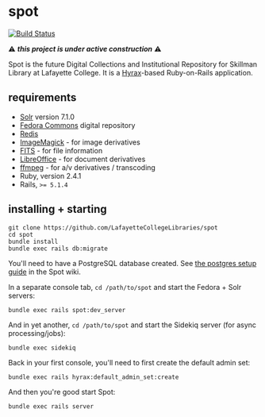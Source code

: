 spot
====

[![Build Status](https://travis-ci.org/LafayetteCollegeLibraries/spot.svg?branch=master)](https://travis-ci.org/LafayetteCollegeLibraries/spot)

:warning: _**this project is under active construction**_ :warning:

Spot is the future Digital Collections and Institutional Repository
for Skillman Library at Lafayette College. It is a [Hyrax]-based
Ruby-on-Rails application.

requirements
------------

- [Solr] version 7.1.0
- [Fedora Commons] digital repository
- [Redis]
- [ImageMagick] - for image derivatives
- [FITS] - for file information
- [LibreOffice] - for document derivatives
- [ffmpeg] - for a/v derivatives / transcoding
- Ruby, version 2.4.1
- Rails, `>= 5.1.4`

installing + starting
---------------------

```
git clone https://github.com/LafayetteCollegeLibraries/spot
cd spot
bundle install
bundle exec rails db:migrate
```

You'll need to have a PostgreSQL database created. See
[the postgres setup guide] in the Spot wiki.

In a separate console tab, `cd /path/to/spot` and start the Fedora + Solr
servers:

```
bundle exec rails spot:dev_server
```

And in yet another, `cd /path/to/spot` and start the Sidekiq server (for
async processing/jobs):

```
bundle exec sidekiq
```

Back in your first console, you'll need to first create the default admin set:

```
bundle exec rails hyrax:default_admin_set:create
```

And then you're good start Spot:

```
bundle exec rails server
```


[Hyrax]: http://hyr.ax/
[Solr]: http://lucene.apache.org/solr/
[Fedora Commons]: http://www.fedora-commons.org/
[Redis]: http://redis.io/
[ImageMagick]: http://www.imagemagick.org/
[FITS]: https://github.com/samvera/hyrax#characterization
[LibreOffice]: https://github.com/samvera/hyrax#derivatives
[ffmpeg]: https://github.com/samvera/hyrax#transcoding
[the postgres setup guide]: https://github.com/LafayetteCollegeLibraries/spot/wiki/Setting-up-PostgreSQL
